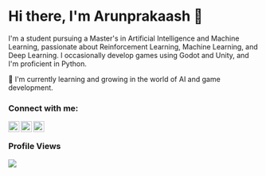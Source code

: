 # Hi there, I'm Arunprakaash 👋

I'm a student pursuing a Master's in Artificial Intelligence and Machine Learning, passionate about Reinforcement Learning, Machine Learning, and Deep Learning. I occasionally develop games using Godot and Unity, and I'm proficient in Python.

🌱 I'm currently learning and growing in the world of AI and game development.

### Connect with me:

[<img align="left" alt="Twitter" width="22px" src="https://raw.githubusercontent.com/Arunprakaash/Arunprakaash/master/icons/twitter.svg" />][twitter]
[<img align="left" alt="LinkedIn" width="22px" src="https://raw.githubusercontent.com/Arunprakaash/Arunprakaash/master/icons/linkedin.svg" />][linkedin]
[<img align="left" alt="ArtStation" width="22px" src="https://raw.githubusercontent.com/Arunprakaash/Arunprakaash/master/icons/artstation.svg" />][artstation]

<br />

### Profile Views

![](https://komarev.com/ghpvc/?username=Arunprakaash)

[twitter]: https://twitter.com/A_r_u_n_G
[linkedin]: https://www.linkedin.com/in/arunprakaash
[artstation]: https://arunprakaash.artstation.com
